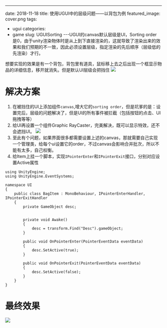 ---
date: 2018-11-18
title: 使用UGUI中的层级问题——以背包为例
featured_image: cover.png
tags: 
  - ugui
categories: 
  - game
slug: UGUISorting
---UGUI的canvas默认层级是UI，Sorting order 是0，由于unity渲染物体时是从上到下直接渲染的，这就导致了渲染出来的效果和我们预期的不一致，因此必须设置层级，指定渲染的先后顺序（层级低的先渲染）才行。 
<!-- more -->

想要实现的效果是有一个背包，背包里有道具，鼠标移上去之后出现一个框显示物品的详细信息，移开就消失。但是默认UI层级会把挡住
![](https://image.xiaomo.info/unity3d/ugui/bag/mask.png)

# 解决方案
1. 在被挡住的UI上添加组件`canvas`,增大它的`sorting order`，但是坑爹的是：设置完后，层级的问题解决了，但是UI的所有事件被拦截（包括按钮的点击、UI拖拽等等）
2. 给UI再设置一个组件Graphic RayCaster，完美解决，既可以显示特效，还不会遮挡UI。 
![](https://image.xiaomo.info/unity3d/ugui/bag/correct.png)
3. 至此有个问题，如果界面很多都需要设置上述的canvas，那就需要自己实现一个管理类，给每个ui设置它的order，不过canvas会影响合并批次，所以不能有太多，自己权衡。
4. 给Item上挂一个脚本，实现`IPointerEnter`和`IPointerExit`接口，分别对应设置Active属性

```
using UnityEngine;
using UnityEngine.EventSystems;

namespace UI
{
    public class BagItem : MonoBehaviour, IPointerEnterHandler, IPointerExitHandler
    {
        private GameObject desc;


        private void Awake()
        {
            desc = transform.Find("Desc").gameObject;
        }

        public void OnPointerEnter(PointerEventData eventData)
        {
            desc.SetActive(true);
        }

        public void OnPointerExit(PointerEventData eventData)
        {
            desc.SetActive(false);
        }
    }
}

```


# 最终效果
![](https://image.xiaomo.info/unity3d/ugui/bag/bag.gif)





